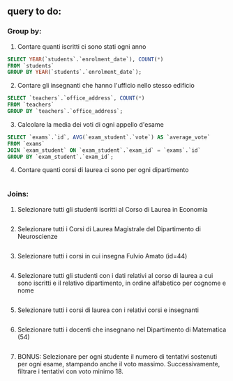 ## query to do:

### Group by:
1. Contare quanti iscritti ci sono stati ogni anno
```sql
SELECT YEAR(`students`.`enrolment_date`), COUNT(*)
FROM `students`
GROUP BY YEAR(`students`.`enrolment_date`);
```

2. Contare gli insegnanti che hanno l'ufficio nello stesso edificio
```sql
SELECT `teachers`.`office_address`, COUNT(*)
FROM `teachers`
GROUP BY `teachers`.`office_address`;
```

3. Calcolare la media dei voti di ogni appello d'esame
```sql
SELECT `exams`.`id`, AVG(`exam_student`.`vote`) AS `average_vote`
FROM `exams`
JOIN `exam_student` ON `exam_student`.`exam_id` = `exams`.`id`
GROUP BY `exam_student`.`exam_id`;
```

4. Contare quanti corsi di laurea ci sono per ogni dipartimento
```sql

```

### Joins:
1. Selezionare tutti gli studenti iscritti al Corso di Laurea in Economia
```sql

```

2. Selezionare tutti i Corsi di Laurea Magistrale del Dipartimento di Neuroscienze
```sql

```

3. Selezionare tutti i corsi in cui insegna Fulvio Amato (id=44)
```sql

```

4. Selezionare tutti gli studenti con i dati relativi al corso di laurea a cui sono iscritti e il relativo dipartimento, in ordine alfabetico per cognome e nome
```sql

```

5. Selezionare tutti i corsi di laurea con i relativi corsi e insegnanti
```sql

```

6. Selezionare tutti i docenti che insegnano nel Dipartimento di Matematica (54)
```sql

```

7. BONUS: Selezionare per ogni studente il numero di tentativi sostenuti per ogni esame, stampando anche il voto massimo. Successivamente, filtrare i tentativi con voto minimo 18.
```sql

```